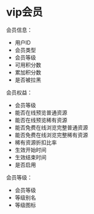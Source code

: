 # vip会员

会员信息：

- 用户ID
- 会员类型
- 会员等级
- 可用积分数
- 累加积分数
- 是否被拉黑

会员权益：

- 会员等级
- 能否在线预览普通资源
- 能否在线预览稀有资源
- 能否免费在线浏览完整普通资源
- 能否免费在线浏览完整稀有资源
- 稀有资源折扣比率
- 生效开始时间
- 生效结束时间
- 是否启用

会员等级：

- 会员等级
- 等级别名
- 等级图标
